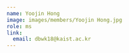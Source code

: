 ```yaml
---
name: Yoojin Hong
image: images/members/Yoojin Hong.jpg
role: ms
link:
  email: dbwk18@kaist.ac.kr
---
```

